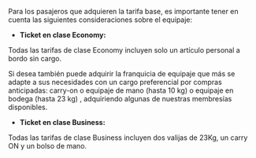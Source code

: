 Para los pasajeros que adquieren la tarifa base, es importante tener en cuenta las siguientes consideraciones sobre el equipaje:

- **Ticket en clase Economy:**

Todas las tarifas de clase Economy incluyen solo un artículo personal a bordo sin cargo.

Si desea también puede adquirir la franquicia de equipaje que más se adapte a sus necesidades con un cargo preferencial por compras anticipadas: carry-on o equipaje de mano (hasta 10 kg) o equipaje en bodega (hasta 23 kg) , adquiriendo algunas de nuestras membresías disponibles.

- **Ticket en clase Business:**

Todas las tarifas de clase Business incluyen dos valijas de 23Kg, un carry ON y un bolso de mano.
